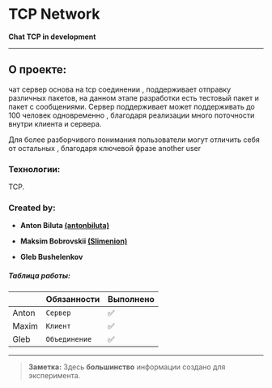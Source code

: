 # TCP Network

**Chat TCP in development**
____
## О проекте:
чат сервер основа на tcp соединении , поддерживает отправку различных пакетов, на данном этапе разработки есть тестовый пакет и пакет с сообщениями. Сервер поддерживает может поддерживать до 100 человек одновременно , благодаря реализации много поточности внутри клиента и сервера.

Для более разборчивого понимания пользователи могут отличить себя от остальных , благодаря ключевой фразе another user

### Технологии:

TCP.

### Created by:

- **Anton Biluta [(antonbiluta)](https://github.com/antonbiluta)**

- **Maksim Bobrovskii [(Slimenion)](https://github.com/Slimenion)**

- **Gleb Bushelenkov**
##### Таблица работы:
|               |Обязанности        |Выполнено                         |
|---------------|-------------------|-------------------|
|Anton			|`Сервер`        	|:white_check_mark: |
|Maxim          |`Клиент`        	|:white_check_mark:	|
|Gleb          	|`Объединение`		|:white_check_mark:	|

____
> **Заметка:** Здесь **большинство** информации создано для эксперимента.
